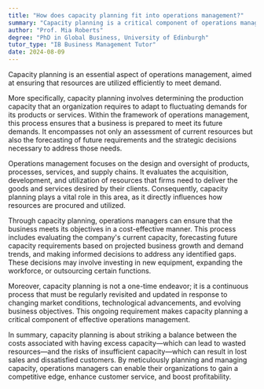 ```yaml
---
title: "How does capacity planning fit into operations management?"
summary: "Capacity planning is a critical component of operations management, ensuring resources are optimally utilised to meet demand."
author: "Prof. Mia Roberts"
degree: "PhD in Global Business, University of Edinburgh"
tutor_type: "IB Business Management Tutor"
date: 2024-08-09
---
```


Capacity planning is an essential aspect of operations management, aimed at ensuring that resources are utilized efficiently to meet demand.

More specifically, capacity planning involves determining the production capacity that an organization requires to adapt to fluctuating demands for its products or services. Within the framework of operations management, this process ensures that a business is prepared to meet its future demands. It encompasses not only an assessment of current resources but also the forecasting of future requirements and the strategic decisions necessary to address those needs.

Operations management focuses on the design and oversight of products, processes, services, and supply chains. It evaluates the acquisition, development, and utilization of resources that firms need to deliver the goods and services desired by their clients. Consequently, capacity planning plays a vital role in this area, as it directly influences how resources are procured and utilized.

Through capacity planning, operations managers can ensure that the business meets its objectives in a cost-effective manner. This process includes evaluating the company's current capacity, forecasting future capacity requirements based on projected business growth and demand trends, and making informed decisions to address any identified gaps. These decisions may involve investing in new equipment, expanding the workforce, or outsourcing certain functions.

Moreover, capacity planning is not a one-time endeavor; it is a continuous process that must be regularly revisited and updated in response to changing market conditions, technological advancements, and evolving business objectives. This ongoing requirement makes capacity planning a critical component of effective operations management.

In summary, capacity planning is about striking a balance between the costs associated with having excess capacity—which can lead to wasted resources—and the risks of insufficient capacity—which can result in lost sales and dissatisfied customers. By meticulously planning and managing capacity, operations managers can enable their organizations to gain a competitive edge, enhance customer service, and boost profitability.
    